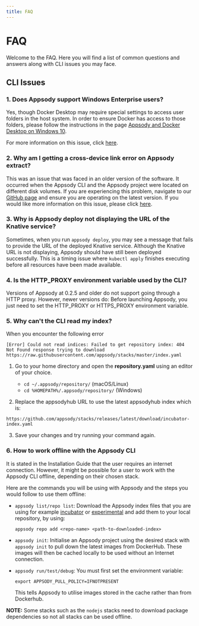 ```yaml
---
title: FAQ
---
```


# FAQ

Welcome to the FAQ. Here you will find a list of common questions and answers along with CLI issues you may face.

## CLI Issues

### 1. Does Appsody support Windows Enterprise users?
Yes, though Docker Desktop may require special settings to access user folders in the host system. In order to ensure Docker has access to those folders, please follow the instructions in the page [Appsody and Docker Desktop on Windows 10](docker-windows-aad.md).

For more information on this issue, click [here](https://github.com/appsody/appsody/issues/24).

### 2. Why am I getting a cross-device link error on Appsody extract?

This was an issue that was faced in an older version of the software. It occurred when the Appsody CLI and the Appsody project were located on different disk volumes. If you are experiencing this problem, navigate to our [GitHub page](https://github.com/appsody) and ensure you are operating on the latest version. If you would like more information on this issue, please click [here](https://github.com/appsody/appsody/issues/82).
                                                                                                                
### 3. Why is Appsody deploy not displaying the URL of the Knative service?

Sometimes, when you run ```appsody deploy```, you may see a message that fails to provide the URL of the deployed Knative service. Although the Knative URL is not displaying, Appsody should have still been deployed successfully. This is a timing issue where ```kubectl apply``` finishes executing before all resources have been made available.

### 4. Is the HTTP_PROXY environment variable used by the CLI?

Versions of Appsody at 0.2.5 and older do not support going through a HTTP proxy. However, newer versions do: Before launching Appsody, you just need to set the HTTP\_PROXY or HTTPS\_PROXY environment variable.

### 5. Why can't the CLI read my index?

When you encounter the following error
```
[Error] Could not read indices: Failed to get repository index: 404 Not Found response trying to download https://raw.githubusercontent.com/appsody/stacks/master/index.yaml
```

1. Go to your home directory and open the **repository.yaml** using an editor of your choice.

    - `cd ~/.appsody/repository/` (macOS/Linux)
    - `cd %HOMEPATH%/.appsody/repository/` (Windows)

2. Replace the appsodyhub URL to use the latest appsodyhub index which is:

`https://github.com/appsody/stacks/releases/latest/download/incubator-index.yaml`

3. Save your changes and try running your command again.

### 6. How to work offline with the Appsody CLI

It is stated in the Installation Guide that the user requires an internet connection. However, it might be possible for a user to work with the Appsody CLI offline, depending on their chosen stack.

Here are the commands you will be using with Appsody and the steps you would follow to use them offline:

- `appsody list/repo list`: Download the Appsody index files that you are using for example [incubator](https://github.com/appsody/stacks/releases/latest/download/incubator-index.yaml) or [experimental](https://github.com/appsody/stacks/releases/latest/download/experimental-index.yaml) and add them to your local repository, by using: 
    ```
    appsody repo add <repo-name> <path-to-downloaded-index>
    ```

- `appsody init`: Initialise an Appsody project using the desired stack with `appsody init` to pull down the latest images from DockerHub. These images will then be cached locally to be used without an Internet connection.

- `appsody run/test/debug`: You must first set the environment variable:
    ```
    export APPSODY_PULL_POLICY=IFNOTPRESENT
    ```
    This tells Appsody to utilise images stored in the cache rather than from Dockerhub.

**NOTE:** Some stacks such as the `nodejs` stacks need to download package dependencies so not all stacks can be used offline.